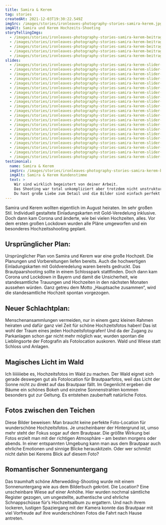 ```yaml
---
title: Samira & Kerem
tag: stories
createdAt: 2021-12-03T19:30:22.549Z
imgSrc: /images/stories/ironleaves-photography-stories-samira-kerem.jpg
imgAlt: Samira und Kerem Hochzeits-Shooting
storyTellingImgs:
  - /images/stories/ironleaves-photography-stories-samira-kerem-beitrag-ablauf-wald-schnappschuss-ungestellt-authentisch-hochzeitsfoto.jpg
  - /images/stories/ironleaves-photography-stories-samira-kerem-beitrag-ablauf-wald-tanz-licht-schatten.jpg
  - /images/stories/ironleaves-photography-stories-samira-kerem-beitrag-ablauf-magisches-natuerliches-licht-hochzeitsfoto.jpg
  - /images/stories/ironleaves-photography-stories-samira-kerem-beitrag-ablauf-hochzeitslocation-teiche-licht.jpg
  - /images/stories/ironleaves-photography-stories-samira-kerem-beitrag-ablauf-sonnenuntergang-wiese-fotolocation.jpg
slides:
  - /images/stories/ironleaves-photography-stories-samira-kerem-slider-wald-ungestellt-momentaufnahme.jpg
  - /images/stories/ironleaves-photography-stories-samira-kerem-slider-autoschmuck-mercedes-sonnenuntergang.jpg
  - /images/stories/ironleaves-photography-stories-samira-kerem-slider-kuss-sonnenuntergang.jpg
  - /images/stories/ironleaves-photography-stories-samira-kerem-slider-autoschmuck-rosen.jpg
  - /images/stories/ironleaves-photography-stories-samira-kerem-slider-wald-verliebt.jpg
  - /images/stories/ironleaves-photography-stories-samira-kerem-slider-blick-in-die-augen.jpg
  - /images/stories/ironleaves-photography-stories-samira-kerem-slider-braeutigam-blumenschmuck-anstecker.jpg
  - /images/stories/ironleaves-photography-stories-samira-kerem-slider-braut-authentisch-natuerlich.jpg
  - /images/stories/ironleaves-photography-stories-samira-kerem-slider-brautkleid-prinzessin.jpg
  - /images/stories/ironleaves-photography-stories-samira-kerem-slider-kuss-wiese-sonnenuntergang.jpg
  - /images/stories/ironleaves-photography-stories-samira-kerem-slider-lens-flare.jpg
  - /images/stories/ironleaves-photography-stories-samira-kerem-slider-lensflare.jpg
  - /images/stories/ironleaves-photography-stories-samira-kerem-slider-naehe-vertraulichkeit.jpg
  - /images/stories/ironleaves-photography-stories-samira-kerem-slider-ringe-detailansicht.jpg
  - /images/stories/ironleaves-photography-stories-samira-kerem-slider-sonnenuntergang-kuss.jpg
  - /images/stories/ironleaves-photography-stories-samira-kerem-slider-sonnenuntergang-wiese.jpg
  - /images/stories/ironleaves-photography-stories-samira-kerem-slider-tanz-ungestellt.jpg
  - /images/stories/ironleaves-photography-stories-samira-kerem-slider-wald-natuerliches-licht.jpg
  - /images/stories/ironleaves-photography-stories-samira-kerem-slider-wald-panorama.jpg
  - /images/stories/ironleaves-photography-stories-samira-kerem-slider-wald-schnappschuss.jpg
  - /images/stories/ironleaves-photography-stories-samira-kerem-slider-wald-shooting.jpg
testimonial:
  name: Samira & Kerem
  imgSrc: /images/stories/ironleaves-photography-stories-samira-kerem-beitrag-kundenstimme.jpg
  imgAlt: Samira & Kerem Kundenstimme
  text: >
    Wir sind wirklich begeistert von deiner Arbeit.
    Das Shooting war total unkompliziert aber trotzdem nicht unstrukturiert und wir haben uns zu jeder Zeit wohl gefühlt.
    Du hast große Liebe zum Detail und die Bilder sind einfach perfekt geworden!
---
```

Samira und Kerem wollten eigentlich im August heiraten. Im sehr großen Stil. Individuell gestaltete Einladungskarten mit Gold-Veredelung inklusive. Doch dann kam Corona und änderte, wie bei vielen Hochzeiten, alles. Vor dem ersten großen Lockdown wurden alle Pläne umgeworfen und ein besonderes Hochzeitsshooting geplant.

## Ursprünglicher Plan:

Ursprünglicher Plan von Samira und Kerem war eine große Hochzeit. Die Planungen und Vorbereitungen liefen bereits. Auch die hochwertigen Einladungskarten mit Goldveredelung waren bereits gedruckt. Das Brautpaarshooting sollte in einem Schlosspark stattfinden. Doch dann kam Corona und Lockdown in Bayern und damit die Unsicherheit, wie standesamtliche Trauungen und Hochzeiten in den nächsten Monaten aussehen würden. Ganz getreu dem Motto „Hauptsache zusammen“, wird die standesamtliche Hochzeit spontan vorgezogen. 

## Neuer Schlachtplan:

Menschenansammlungen vermeiden, nur in einem ganz kleinen Rahmen heiraten und dafür ganz viel Zeit für schöne Hochzeitsfotos haben! Das ist wohl der Traum eines jeden Hochzeitsfotografen! Und da der Zugang zu Parkanlagen schon gar nicht mehr möglich war, wurden spontan die Lieblingsorte der Fotografin als Fotolocation auskoren. Wald und Wiese statt Schloss und Anlagen.

## Magisches Licht im Wald

Ich liiiiiiiebe es, Hochzeitsfotos im Wald zu machen. Der Wald eignet sich gerade deswegen gut als Fotolocation für Brautpaarfotos, weil das Licht der Sonne nicht zu direkt auf das Brautpaar fällt. Im Gegenlicht ergeben die Bäume ein schönes Bokeh und einzelne Sonnenstrahlen kommen besonders gut zur Geltung. Es entstehen zauberhaft natürliche Fotos.

## Fotos zwischen den Teichen

Diese Bilder beweisen: Man braucht keine perfekte Foto-Location für wunderschöne Hochzeitsfotos. Je unscheinbarer der Hintergrund ist, umso mehr steht der Fokus sogar auf dem Brautpaar. Die größte Wirkung bei Fotos erzielt man mit der richtigen Atmosphäre – am besten morgens oder abends. In einer entspannten Umgebung kann man aus dem Brautpaar auch ehrliche Emotionen und sinnige Blicke herauskitzeln. Oder wer schmilzt nicht dahin bei Kerems Blick auf diesem Foto?

## Romantischer Sonnenuntergang

Das traumhaft schöne Afterwedding-Shooting wurde mit einem Sonnenuntergang wie aus dem Bilderbuch gekrönt. Die Location? Eine unscheinbare Wiese auf einer Anhöhe. Hier wurden nochmal sämtliche Register gezogen, um ungestellte, authentische und ehrliche Schnappschüsse für’s Hochzeitsalbum zu ergattern. Und nach ihrem lockeren, lustigen Spaziergang mit der Kamera konnte das Brautpaar mit viel Vorfreude auf ihre wunderschönen Fotos die Fahrt nach Hause antreten.
